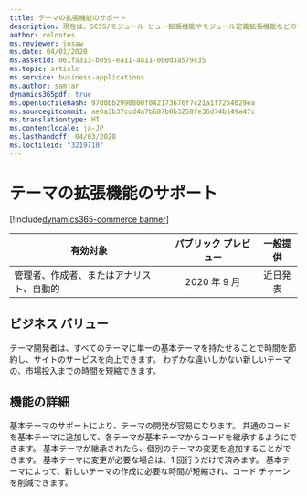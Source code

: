 ```yaml
---
title: テーマの拡張機能のサポート
description: 現在は、SCSS/モジュール ビュー拡張機能やモジュール定義拡張機能などの共有コンポーネントを使用して複数のテーマを作成するときに、コードをそれぞれのテーマにコピーする必要があります。 基本テーマのサポートの追加により、共通のコードを 1 つの場所に追加して、各テーマが基本テーマからコードを継承するようにできます。
author: relnotes
ms.reviewer: josaw
ms.date: 04/01/2020
ms.assetid: 061fa313-b059-ea11-a811-000d3a579c35
ms.topic: article
ms.service: business-applications
ms.author: samjar
dynamics365pdf: true
ms.openlocfilehash: 97d0bb2990800f042173676f7c21a1f7254029ea
ms.sourcegitcommit: ae0a3b37ccd4a7b687b0b3258fe36d74b149a47c
ms.translationtype: HT
ms.contentlocale: ja-JP
ms.lasthandoff: 04/03/2020
ms.locfileid: "3219710"
---
```

# <a name="support-for-theme-extensions"></a>テーマの拡張機能のサポート
[!include[dynamics365-commerce banner](../includes/dynamics365-commerce.md)]

| 有効対象    |  パブリック プレビュー | 一般提供 | 
| ---------- | :----------: |:----------: |
|管理者、作成者、またはアナリスト、自動的|2020 年 9 月| 近日発表|


## <a name="business-value"></a>ビジネス バリュー
<!-- bv start -->
テーマ開発者は、すべてのテーマに単一の基本テーマを持たせることで時間を節約し、サイトのサービスを向上できます。 わずかな違いしかない新しいテーマの、市場投入までの時間を短縮できます。
<!-- bv end -->



## <a name="feature-details"></a>機能の詳細
<!--feature detail start -->
基本テーマのサポートにより、テーマの開発が容易になります。 共通のコードを基本テーマに追加して、各テーマが基本テーマからコードを継承するようにできます。 基本テーマが継承されたら、個別のテーマの変更を追加することができます。 基本テーマに変更が必要な場合は、1 回行うだけで済みます。 基本テーマによって、新しいテーマの作成に必要な時間が短縮され、コード チャーンを削減できます。 
<!--feature detail end -->









